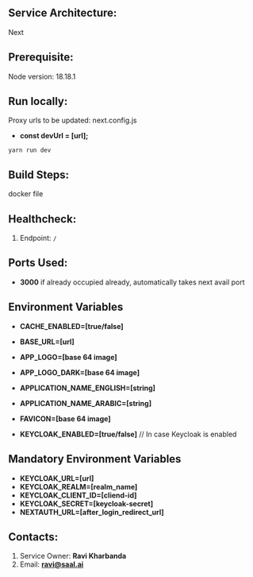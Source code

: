 ## Service Architecture:
Next

## Prerequisite:
Node version: 18.18.1

## Run locally:

Proxy urls to be updated: next.config.js

* **const devUrl = [url];**

`yarn run dev`

## Build Steps:
docker file

## Healthcheck:

1.  Endpoint: `/` 

## Ports Used:
* **3000**
if already occupied already, automatically takes next avail port

## Environment Variables
* **CACHE_ENABLED=[true/false]**
* **BASE_URL=[url]**
* **APP_LOGO=[base 64 image]**
* **APP_LOGO_DARK=[base 64 image]**
* **APPLICATION_NAME_ENGLISH=[string]**
* **APPLICATION_NAME_ARABIC=[string]**
* **FAVICON=[base 64 image]**

* **KEYCLOAK_ENABLED=[true/false]**
// In case Keycloak is enabled
## Mandatory Environment Variables 
* **KEYCLOAK_URL=[url]**
* **KEYCLOAK_REALM=[realm_name]**
* **KEYCLOAK_CLIENT_ID=[cliend-id]**
* **KEYCLOAK_SECRET=[keycloak-secret]**
* **NEXTAUTH_URL=[after_login_redirect_url]**

## Contacts:
1. Service Owner: **Ravi Kharbanda**
2. Email: **ravi@saal.ai**
